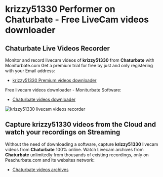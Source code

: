 # krizzy51330 Performer on Chaturbate - Free LiveCam videos downloader

## Chaturbate Live Videos Recorder

Monitor and record livecam videos of **krizzy51330** from **Chaturbate** with Moniturbate.com
Get a premium trial for free by just and only registering with your Email address:
* [krizzy51330 Premium videos downloader](https://moniturbate.com/request-demo-licence-key.html)

Free livecam videos downloader - Moniturbate Software:
* [Chaturbate videos downloader](https://moniturbate.com/moniturbate-download-software.html)

![krizzy51330 livecam videos recorder](https://peachurnet.com/templates/moniturbate-software.png)


## Capture krizzy51330 videos from the Cloud and watch your recordings on Streaming

Without the need of downloading a software, capture **krizzy51330** livecam videos from **Chaturbate** 100% online.
Watch Livecam archives from **Chaturbate** unlimitedly from thousands of existing recordings, only on Peachurbate.com and its websites network:
* [Chaturbate videos archives](https://peachurnet.com/)